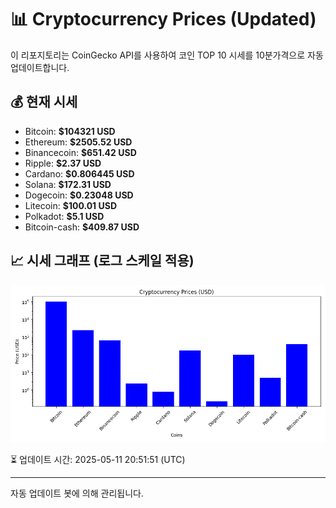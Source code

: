 
# 📊 Cryptocurrency Prices (Updated)

이 리포지토리는 CoinGecko API를 사용하여 코인 TOP 10 시세를 10분가격으로 자동 업데이트합니다.

## 💰 현재 시세
- Bitcoin: **$104321 USD**
- Ethereum: **$2505.52 USD**
- Binancecoin: **$651.42 USD**
- Ripple: **$2.37 USD**
- Cardano: **$0.806445 USD**
- Solana: **$172.31 USD**
- Dogecoin: **$0.23048 USD**
- Litecoin: **$100.01 USD**
- Polkadot: **$5.1 USD**
- Bitcoin-cash: **$409.87 USD**

## 📈 시세 그래프 (로그 스케일 적용)
![Crypto Prices](crypto_prices.png)

⏳ 업데이트 시간: 2025-05-11 20:51:51 (UTC)

---
자동 업데이트 봇에 의해 관리됩니다.
